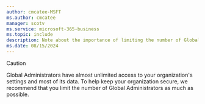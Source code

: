 ```yaml
---
author: cmcatee-MSFT
ms.author: cmcatee
manager: scotv
ms.service: microsoft-365-business
ms.topic: include
description: Note about the importance of limiting the number of Global Administrators 
ms.date: 08/15/2024
---
```


> [!CAUTION]
> Global Administrators have almost unlimited access to your organization's settings and most of its data. To help keep your organization secure, we recommend that you limit the number of Global Administrators as much as possible.

